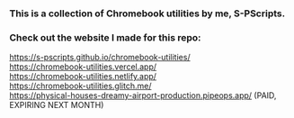 ### This is a collection of Chromebook utilities by me, S-PScripts.

### Check out the website I made for this repo:
https://s-pscripts.github.io/chromebook-utilities/ <br>
https://chromebook-utilities.vercel.app/ <br>
https://chromebook-utilities.netlify.app/ <br>
https://chromebook-utilities.glitch.me/ <br>
https://physical-houses-dreamy-airport-production.pipeops.app/ (PAID, EXPIRING NEXT MONTH) <br>
